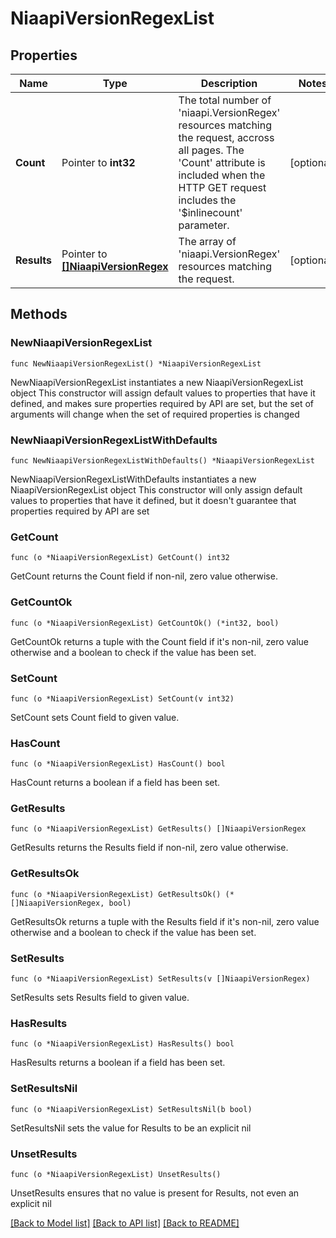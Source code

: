 # NiaapiVersionRegexList

## Properties

Name | Type | Description | Notes
------------ | ------------- | ------------- | -------------
**Count** | Pointer to **int32** | The total number of &#39;niaapi.VersionRegex&#39; resources matching the request, accross all pages. The &#39;Count&#39; attribute is included when the HTTP GET request includes the &#39;$inlinecount&#39; parameter. | [optional] 
**Results** | Pointer to [**[]NiaapiVersionRegex**](niaapi.VersionRegex.md) | The array of &#39;niaapi.VersionRegex&#39; resources matching the request. | [optional] 

## Methods

### NewNiaapiVersionRegexList

`func NewNiaapiVersionRegexList() *NiaapiVersionRegexList`

NewNiaapiVersionRegexList instantiates a new NiaapiVersionRegexList object
This constructor will assign default values to properties that have it defined,
and makes sure properties required by API are set, but the set of arguments
will change when the set of required properties is changed

### NewNiaapiVersionRegexListWithDefaults

`func NewNiaapiVersionRegexListWithDefaults() *NiaapiVersionRegexList`

NewNiaapiVersionRegexListWithDefaults instantiates a new NiaapiVersionRegexList object
This constructor will only assign default values to properties that have it defined,
but it doesn't guarantee that properties required by API are set

### GetCount

`func (o *NiaapiVersionRegexList) GetCount() int32`

GetCount returns the Count field if non-nil, zero value otherwise.

### GetCountOk

`func (o *NiaapiVersionRegexList) GetCountOk() (*int32, bool)`

GetCountOk returns a tuple with the Count field if it's non-nil, zero value otherwise
and a boolean to check if the value has been set.

### SetCount

`func (o *NiaapiVersionRegexList) SetCount(v int32)`

SetCount sets Count field to given value.

### HasCount

`func (o *NiaapiVersionRegexList) HasCount() bool`

HasCount returns a boolean if a field has been set.

### GetResults

`func (o *NiaapiVersionRegexList) GetResults() []NiaapiVersionRegex`

GetResults returns the Results field if non-nil, zero value otherwise.

### GetResultsOk

`func (o *NiaapiVersionRegexList) GetResultsOk() (*[]NiaapiVersionRegex, bool)`

GetResultsOk returns a tuple with the Results field if it's non-nil, zero value otherwise
and a boolean to check if the value has been set.

### SetResults

`func (o *NiaapiVersionRegexList) SetResults(v []NiaapiVersionRegex)`

SetResults sets Results field to given value.

### HasResults

`func (o *NiaapiVersionRegexList) HasResults() bool`

HasResults returns a boolean if a field has been set.

### SetResultsNil

`func (o *NiaapiVersionRegexList) SetResultsNil(b bool)`

 SetResultsNil sets the value for Results to be an explicit nil

### UnsetResults
`func (o *NiaapiVersionRegexList) UnsetResults()`

UnsetResults ensures that no value is present for Results, not even an explicit nil

[[Back to Model list]](../README.md#documentation-for-models) [[Back to API list]](../README.md#documentation-for-api-endpoints) [[Back to README]](../README.md)


